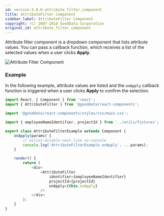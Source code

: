 ```yaml
---
id: version-5.0.0-attribute_filter_component
title: AttributeFilter Component
sidebar_label: AttributeFilter Component
copyright: (C) 2007-2018 GoodData Corporation
original_id: attribute_filter_component
---
```


Attribute filter component is a dropdown component that lists attribute values. You can pass a callback function, which receives a list of the selected values when a user clicks **Apply**.

![Attribute Filter Component](assets/attribute_filter.png "Attribute Filter Component")

### Example

In the following example, attribute values are listed and the ```onApply``` callback function is triggered when a user clicks **Apply** to confirm the selection.

<!-- code from Examples: https://github.com/gooddata/gooddata-react-components/blob/master/examples/src/components/AttributeFilterExample.jsx -->

```javascript
import React, { Component } from 'react';
import { AttributeFilter } from '@gooddata/react-components';

import '@gooddata/react-components/styles/css/main.css';

import { employeeNameIdentifier, projectId } from '../utils/fixtures';

export class AttributeFilterExample extends Component {
    onApply(params) {
        // eslint-disable-next-line no-console
        console.log('AttributeFilterExample onApply', ...params);
    }

    render() {
        return (
            <div>
                <AttributeFilter
                    identifier={employeeNameIdentifier}
                    projectId={projectId}
                    onApply={this.onApply}
                />
            </div>
        );
    }
}
```
